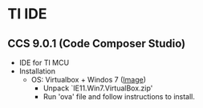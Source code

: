TI IDE
===

CCS 9.0.1 (Code Composer Studio)
---
- IDE for TI MCU
- Installation
  - OS: Virtualbox + Windos 7 ([Image](https://developer.microsoft.com/en-us/microsoft-edge/tools/vms/))    
    - Unpack `IE11.Win7.VirtualBox.zip'
    - Run 'ova' file and follow instructions to install. 

